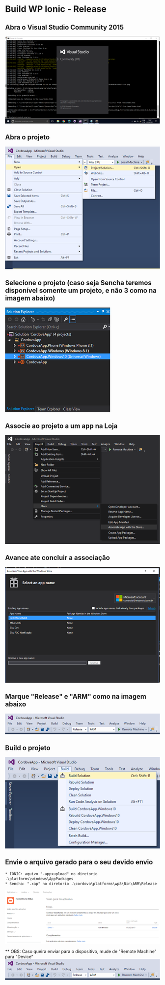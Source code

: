 # Build WP Ionic - Release
## Abra  o Visual Studio Community 2015
![Tela 1](/docs/img/wp/build/tela1.png)

## Abra o projeto
![Tela 2](/docs/img/wp/build/tela2.png)

## Selecione o projeto (caso seja Sencha teremos disponível somente um projeto, e não 3 como na imagem abaixo)
![Tela 3](/docs/img/wp/build/tela3.png)

## Associe ao projeto a um app na Loja
![Tela 4](/docs/img/wp/build/tela4.png)

## Avance ate concluir a associação
![Tela 5](/docs/img/wp/build/tela5.png)

## Marque "Release" e "ARM" como na imagem abaixo
![Tela 6](/docs/img/wp/build/tela6.png)

## Build o projeto
![Tela 7](/docs/img/wp/build/tela7.png)

## Envie o arquivo gerado para o seu devido envio
    * IONIC: aquivo ".appxupload" no diretorio .\platforms\windows\AppPackages
    * Sencha: ".xap" no diretorio .\cordova\platforms\wp8\Bin\ARM\Release
![Tela 8](/docs/img/wp/build/tela8.png)


** OBS: Caso queira enviar para o dispositivo, mude de "Remote Machine" para "Device"
 ![Tela 6](/docs/img/wp/build/tela6.png)